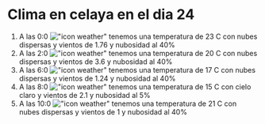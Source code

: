 # Clima en celaya en el dia 24

1. A las 0:0 !["icon weather"](http://openweathermap.org/img/w/03n.png) tenemos una temperatura de 23 C con nubes dispersas y  vientos de 1.76 y nubosidad al 40%
1. A las 2:0 !["icon weather"](http://openweathermap.org/img/w/03n.png) tenemos una temperatura de 20 C con nubes dispersas y  vientos de 3.6 y nubosidad al 40%
1. A las 6:0 !["icon weather"](http://openweathermap.org/img/w/03n.png) tenemos una temperatura de 17 C con nubes dispersas y  vientos de 1.24 y nubosidad al 40%
1. A las 8:0 !["icon weather"](http://openweathermap.org/img/w/02n.png) tenemos una temperatura de 15 C con cielo claro y  vientos de 2.1 y nubosidad al 5%
1. A las 10:0 !["icon weather"](http://openweathermap.org/img/w/03d.png) tenemos una temperatura de 21 C con nubes dispersas y  vientos de 1 y nubosidad al 40%
